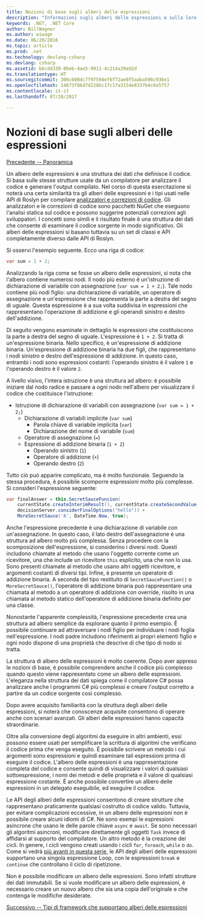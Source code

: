 ```yaml
---
title: Nozioni di base sugli alberi delle espressioni
description: "Informazioni sugli alberi delle espressioni e sulla loro utilità nella conversione degli algoritmi per l'esecuzione esterna e nell'analisi del codice prima dell'esecuzione."
keywords: .NET, .NET Core
author: BillWagner
ms.author: wiwagn
ms.date: 06/20/2016
ms.topic: article
ms.prod: .net
ms.technology: devlang-csharp
ms.devlang: csharp
ms.assetid: bbcdd339-86eb-4ae5-9911-4c214a39a92d
ms.translationtype: HT
ms.sourcegitcommit: 306c608dc7f97594ef6f72ae0f5aaba596c936e1
ms.openlocfilehash: 14673f86d7d228bc1fc17a3154e0337b4c6e5f57
ms.contentlocale: it-it
ms.lasthandoff: 07/28/2017

---
```


# <a name="expression-trees-explained"></a>Nozioni di base sugli alberi delle espressioni

[Precedente -- Panoramica](expression-trees.md)

Un albero delle espressioni è una struttura dei dati che definisce il codice. Si basa sulle stesse strutture usate da un compilatore per analizzare il codice e generare l'output compilato. Nel corso di questa esercitazione si noterà una certa similarità tra gli alberi delle espressioni e i tipi usati nelle API di Roslyn per compilare [analizzatori e correzioni di codice](https://github.com/dotnet/roslyn-analyzers).
Gli analizzatori e le correzioni di codice sono pacchetti NuGet che eseguono l'analisi statica sul codice e possono suggerire potenziali correzioni agli sviluppatori. I concetti sono simili e il risultato finale è una struttura dei dati che consente di esaminare il codice sorgente in modo significativo. Gli alberi delle espressioni si basano tuttavia su un set di classi e API completamente diverso dalle API di Roslyn.
    
Si osservi l'esempio seguente.
Ecco una riga di codice:
```csharp
var sum = 1 + 2;
```
Analizzando la riga come se fosse un albero delle espressioni, si nota che l'albero contiene numerosi nodi.
Il nodo più esterno è un'istruzione di dichiarazione di variabile con assegnazione (`var sum = 1 + 2;`). Tale nodo contiene più nodi figlio: una dichiarazione di variabile, un operatore di assegnazione e un'espressione che rappresenta la parte a destra del segno di uguale. Questa espressione è a sua volta suddivisa in espressioni che rappresentano l'operazione di addizione e gli operandi sinistro e destro dell'addizione.

Di seguito vengono esaminate in dettaglio le espressioni che costituiscono la parte a destra del segno di uguale.
L'espressione è `1 + 2`. Si tratta di un'espressione binaria. Nello specifico, è un'espressione di addizione binaria. Un'espressione di addizione binaria ha due figli, che rappresentano i nodi sinistro e destro dell'espressione di addizione. In questo caso, entrambi i nodi sono espressioni costanti: l'operando sinistro è il valore `1` e l'operando destro è il valore `2`.

A livello visivo, l'intera istruzione è una struttura ad albero: è possibile iniziare dal nodo radice e passare a ogni nodo nell'albero per visualizzare il codice che costituisce l'istruzione:

- Istruzione di dichiarazione di variabili con assegnazione (`var sum = 1 + 2;`)
    * Dichiarazione di variabili implicite (`var sum`)
        - Parola chiave di variabile implicita (`var`)
        - Dichiarazione del nome di variabile (`sum`)
    * Operatore di assegnazione (`=`)
    * Espressione di addizione binaria (`1 + 2`)
        - Operando sinistro (`1`)
        - Operatore di addizione (`+`)
        - Operando destro (`2`)

Tutto ciò può apparire complicato, ma è molto funzionale. Seguendo la stessa procedura, è possibile scomporre espressioni molto più complesse. Si consideri l'espressione seguente:
```csharp
var finalAnswer = this.SecretSauceFuncion(
    currentState.createInterimResult(), currentState.createSecondValue(1, 2),
    decisionServer.considerFinalOptions("hello")) +
    MoreSecretSauce('A', DateTime.Now, true);
```

Anche l'espressione precedente è una dichiarazione di variabile con un'assegnazione.
In questo caso, il lato destro dell'assegnazione è una struttura ad albero molto più complessa.
Senza procedere con la scomposizione dell'espressione, si considerino i diversi nodi. Questi includono chiamate al metodo che usano l'oggetto corrente come un ricevitore, una che include un ricevitore `this` esplicito, una che non lo usa. Sono presenti chiamate al metodo che usano altri oggetti ricevitore, e argomenti costanti di diversi tipi. Infine, è presente un operatore di addizione binaria. A seconda del tipo restituito di `SecretSauceFunction()` o `MoreSecretSauce()`, l'operatore di addizione binaria può rappresentare una chiamata al metodo a un operatore di addizione con override, risolto in una chiamata al metodo statico dell'operatore di addizione binaria definito per una classe.

Nonostante l'apparente complessità, l'espressione precedente crea una struttura ad albero semplice da esplorare quanto il primo esempio. È possibile continuare ad attraversare i nodi figlio per individuare i nodi foglia nell'espressione. I nodi padre includono riferimenti ai propri elementi figlio e ogni nodo dispone di una proprietà che descrive di che tipo di nodo si tratta.

La struttura di albero delle espressioni è molto coerente. Dopo aver appreso le nozioni di base, è possibile comprendere anche il codice più complesso quando questo viene rappresentato come un albero delle espressioni. L'eleganza nella struttura dei dati spiega come il compilatore C# possa analizzare anche i programmi C# più complessi e creare l'output corretto a partire da un codice sorgente così complesso.

Dopo avere acquisito familiarità con la struttura degli alberi delle espressioni, si noterà che conoscenze acquisite consentono di operare anche con scenari avanzati. Gli alberi delle espressioni hanno capacità straordinarie.

Oltre alla conversione degli algoritmi da eseguire in altri ambienti, essi possono essere usati per semplificare la scrittura di algoritmi che verificano il codice prima che venga eseguito. È possibile scrivere un metodo i cui argomenti sono espressioni e quindi esaminare tali espressioni prima di eseguire il codice. L'albero delle espressioni è una rappresentazione completa del codice e consente quindi di visualizzare i valori di qualsiasi sottoespressione,
i nomi dei metodi e delle proprietà e il valore di qualsiasi espressione costante.
È anche possibile convertire un albero delle espressioni in un delegato eseguibile, ed eseguire il codice.

Le API degli alberi delle espressioni consentono di creare strutture che rappresentano praticamente qualsiasi costrutto di codice valido. Tuttavia, per evitare complicazioni eccessive, in un albero delle espressioni non è possibile creare alcuni idiomi di C#. Ne sono esempi le espressioni asincrone che usano le delle parole chiave `async` e `await`. Se sono necessari gli algoritmi asincroni, modificare direttamente gli oggetti `Task` invece di affidarsi al supporto del compilatore. Un altro metodo è la creazione dei cicli. In genere, i cicli vengono creati usando i cicli `for`, `foreach`, `while` o `do`. Come si vedrà [più avanti in questa serie](expression-trees-building.md), le API degli alberi delle espressioni supportano una singola espressione Loop, con le espressioni `break` e `continue` che controllano il ciclo di ripetizione.

Non è possibile modificare un albero delle espressioni.  Sono infatti strutture dei dati immutabili. Se si vuole modificare un albero delle espressioni, è necessario creare un nuovo albero che sia una copia dell'originale e che contenga le modifiche desiderate. 

[Successivo -- Tipi di framework che supportano alberi delle espressioni](expression-classes.md)

